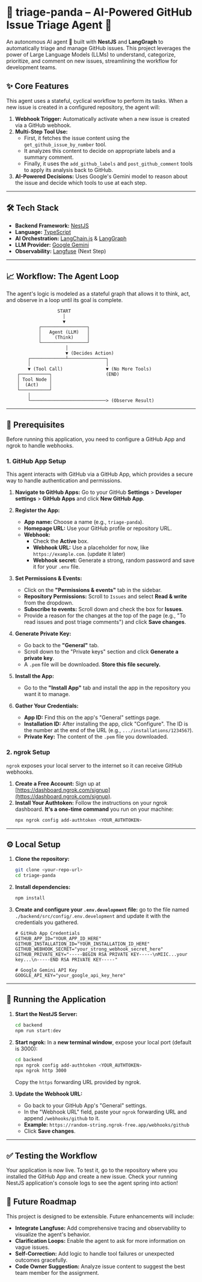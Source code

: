 # 🐼 triage-panda – AI-Powered GitHub Issue Triage Agent 🤖

An autonomous AI agent 🐼 built with **NestJS** and **LangGraph** to automatically triage and manage GitHub issues. This project leverages the power of Large Language Models (LLMs) to understand, categorize, prioritize, and comment on new issues, streamlining the workflow for development teams.

## ✨ Core Features

This agent uses a stateful, cyclical workflow to perform its tasks. When a new issue is created in a configured repository, the agent will:

1.  **Webhook Trigger:** Automatically activate when a new issue is created via a GitHub webhook.
2.  **Multi-Step Tool Use:**
    - First, it fetches the issue content using the `get_github_issue_by_number` tool.
    - It analyzes this content to decide on appropriate labels and a summary comment.
    - Finally, it uses the `add_github_labels` and `post_github_comment` tools to apply its analysis back to GitHub.
3.  **AI-Powered Decisions:** Uses Google's Gemini model to reason about the issue and decide which tools to use at each step.

---

## 🛠️ Tech Stack

- **Backend Framework:** [NestJS](https://nestjs.com/)
- **Language:** [TypeScript](https://www.typescriptlang.org/)
- **AI Orchestration:** [LangChain.js](https://js.langchain.com/) & [LangGraph](https://js.langchain.com/docs/langgraph/)
- **LLM Provider:** [Google Gemini](https://ai.google.dev/)
- **Observability:** [Langfuse](https://langfuse.com/) (Next Step)

---

## 📈 Workflow: The Agent Loop

The agent's logic is modeled as a stateful graph that allows it to think, act, and observe in a loop until its goal is complete.

```
                   START
                     │
                     ▼
            ┌─────────────────┐
            │   Agent (LLM)   │
            │     (Think)     │
            └─────────────────┘
                      │
                      ▼ (Decides Action)
        ┌─────────────┴──────────────┐
        │                            │
        ▼ (Tool Call)                ▼ (No More Tools)
    ┌───────────┐                    (END)
    │ Tool Node │
    │  (Act)    │
    └───────────┘
        │
        └────────────────────────────> (Observe Result)
```
---

## 🚀 Prerequisites

Before running this application, you need to configure a GitHub App and ngrok to handle webhooks.

### 1. GitHub App Setup

This agent interacts with GitHub via a GitHub App, which provides a secure way to handle authentication and permissions.

1.  **Navigate to GitHub Apps:** Go to your GitHub **Settings** > **Developer settings** > **GitHub Apps** and click **New GitHub App**.

2.  **Register the App:**
    - **App name:** Choose a name (e.g., `triage-panda`).
    - **Homepage URL:** Use your GitHub profile or repository URL.
    - **Webhook:**
      - Check the **Active** box.
      - **Webhook URL:** Use a placeholder for now, like `https://example.com`. (update it later)
      - **Webhook secret:** Generate a strong, random password and save it for your `.env` file.

3.  **Set Permissions & Events:**

    - Click on the **"Permissions & events"** tab in the sidebar.
    - **Repository Permissions:** Scroll to `Issues` and select **Read & write** from the dropdown.
    - **Subscribe to events:** Scroll down and check the box for **Issues**.
    - Provide a reason for the changes at the top of the page (e.g., "To read issues and post triage comments") and click **Save changes**.

4.  **Generate Private Key:**

    - Go back to the **"General"** tab.
    - Scroll down to the "Private keys" section and click **Generate a private key**.
    - A `.pem` file will be downloaded. **Store this file securely.**

5.  **Install the App:**

    - Go to the **"Install App"** tab and install the app in the repository you want it to manage.

6.  **Gather Your Credentials:**
    - **App ID:** Find this on the app's "General" settings page.
    - **Installation ID:** After installing the app, click "Configure". The ID is the number at the end of the URL (e.g., `.../installations/1234567`).
    - **Private Key:** The content of the `.pem` file you downloaded.

### 2. ngrok Setup

`ngrok` exposes your local server to the internet so it can receive GitHub webhooks.

1.  **Create a Free Account:** Sign up at [https://dashboard.ngrok.com/signup](https://dashboard.ngrok.com/signup).
2.  **Install Your Authtoken:** Follow the instructions on your ngrok dashboard. **It's a one-time command** you run on your machine:
    ```bash
    npx ngrok config add-authtoken <YOUR_AUTHTOKEN>
    ```

---

## ⚙️ Local Setup

1.  **Clone the repository:**
    ```bash
    git clone <your-repo-url>
    cd triage-panda
    ```

2.  **Install dependencies:**
    ```bash
    npm install
    ```

3.  **Create and configure your `.env.development` file:**
    go to the file named `./backend/src/config/.env.development` and update it with the credentials you gathered.

    ```env
    # GitHub App Credentials
    GITHUB_APP_ID="YOUR_APP_ID_HERE"
    GITHUB_INSTALLATION_ID="YOUR_INSTALLATION_ID_HERE"
    GITHUB_WEBHOOK_SECRET="your_strong_webhook_secret_here"
    GITHUB_PRIVATE_KEY="-----BEGIN RSA PRIVATE KEY-----\nMIIC...your key...\n-----END RSA PRIVATE KEY-----"

    # Google Gemini API Key
    GOOGLE_API_KEY="your_google_api_key_here"
    ```

---

## 🚀 Running the Application

1.  **Start the NestJS Server:**

    ```bash
    cd backend
    npm run start:dev
    ```

2.  **Start ngrok:**
    In a **new terminal window**, expose your local port (default is 3000):

    ```bash
    cd backend
    npx ngrok config add-authtoken <YOUR_AUTHTOKEN>
    npx ngrok http 3000
    ```

    Copy the `https` forwarding URL provided by ngrok.

3.  **Update the Webhook URL:**
    - Go back to your GitHub App's "General" settings.
    - In the "Webhook URL" field, paste your `ngrok` forwarding URL and append `/webhooks/github` to it.
    - **Example:** `https://random-string.ngrok-free.app/webhooks/github`
    - Click **Save changes**.

---

## ✅ Testing the Workflow

Your application is now live. To test it, go to the repository where you installed the GitHub App and create a new issue. Check your running NestJS application's console logs to see the agent spring into action!

## 🔮 Future Roadmap

This project is designed to be extensible. Future enhancements will include:

- **Integrate Langfuse:** Add comprehensive tracing and observability to visualize the agent's behavior.
- **Clarification Loops:** Enable the agent to ask for more information on vague issues.
- **Self-Correction:** Add logic to handle tool failures or unexpected outcomes gracefully.
- **Code Owner Suggestion:** Analyze issue content to suggest the best team member for the assignment.